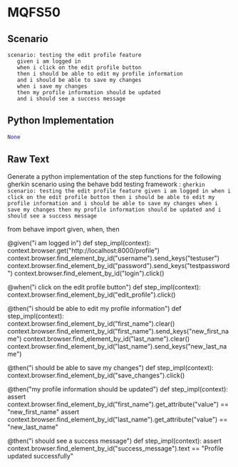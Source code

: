 # MQFS50
## Scenario
```gherkin
scenario: testing the edit profile feature 
   given i am logged in 
   when i click on the edit profile button 
   then i should be able to edit my profile information 
   and i should be able to save my changes 
   when i save my changes 
   then my profile information should be updated 
   and i should see a success message
```


## Python Implementation
```python
None
```


## Raw Text
Generate a python implementation of the step functions for the following gherkin scenario using the behave bdd testing framework : ```gherkin scenario: testing the edit profile feature given i am logged in when i click on the edit profile button then i should be able to edit my profile information and i should be able to save my changes when i save my changes then my profile information should be updated and i should see a success message ```



from behave import given, when, then

@given("i am logged in")
def step_impl(context):
    context.browser.get("http://localhost:8000/profile")
    context.browser.find_element_by_id("username").send_keys("testuser")
    context.browser.find_element_by_id("password").send_keys("testpassword")
    context.browser.find_element_by_id("login").click()

@when("i click on the edit profile button")
def step_impl(context):
    context.browser.find_element_by_id("edit_profile").click()

@then("i should be able to edit my profile information")
def step_impl(context):
    context.browser.find_element_by_id("first_name").clear()
    context.browser.find_element_by_id("first_name").send_keys("new_first_name")
    context.browser.find_element_by_id("last_name").clear()
    context.browser.find_element_by_id("last_name").send_keys("new_last_name")

@then("i should be able to save my changes")
def step_impl(context):
    context.browser.find_element_by_id("save_changes").click()

@then("my profile information should be updated")
def step_impl(context):
    assert context.browser.find_element_by_id("first_name").get_attribute("value") == "new_first_name"
    assert context.browser.find_element_by_id("last_name").get_attribute("value") == "new_last_name"

@then("i should see a success message")
def step_impl(context):
    assert context.browser.find_element_by_id("success_message").text == "Profile updated successfully"

